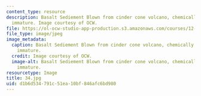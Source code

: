```yaml
---
content_type: resource
description: Basalt Sediement Blown from cinder cone volcano, chemically and physically
  immature. Image courtesy of OCW.
file: https://ol-ocw-studio-app-production.s3.amazonaws.com/courses/12-110-sedimentary-geology-fall-2004/d1b6d534791c51ea10bf846afc6bd980_34.jpg
file_type: image/jpeg
image_metadata:
  caption: Basalt Sediement Blown from cinder cone volcano, chemically and physically
    immature.
  credit: Image courtesy of OCW.
  image-alt: Basalt Sediement Blown from cinder cone volcano, chemically and physically
    immature.
resourcetype: Image
title: 34.jpg
uid: d1b6d534-791c-51ea-10bf-846afc6bd980
---
```

